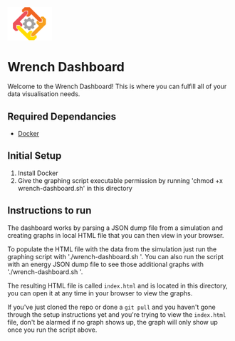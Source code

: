 <img src="public/logo-vertical.png" width="100" />

# Wrench Dashboard 

Welcome to the Wrench Dashboard! This is where you can fulfill all of your data visualisation needs.

## Required Dependancies

- [Docker](https://docs.docker.com/install/)

## Initial Setup

1. Install Docker
2. Give the graphing script executable permission by running 'chmod +x wrench-dashboard.sh' in this directory

## Instructions to run

The dashboard works by parsing a JSON dump file from a simulation and creating graphs in local HTML file that you can then view in your browser.

To populate the HTML file with the data from the simulation just run the graphing script with './wrench-dashboard.sh <file path to JSON dump file>'. You can also run the script with an energy JSON dump file to see those additional graphs with './wrench-dashboard.sh <file path to JSON dump file> <file path to JSON energy dump file>'.

The resulting HTML file is called `index.html` and is located in this directory, you can open it at any time in your browser to view the graphs.

If you've just cloned the repo or done a `git pull` and you haven't gone through the setup instructions yet and you're trying to view the `index.html` file, don't be alarmed if no graph shows up, the graph will only show up once you run the script above.
